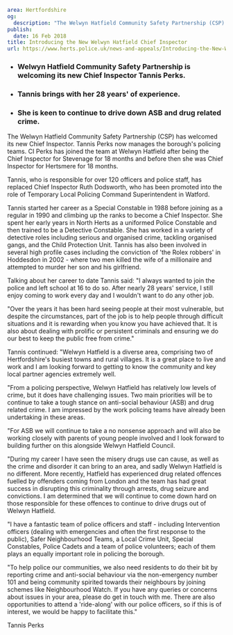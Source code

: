 ```yaml
area: Hertfordshire
og:
  description: "The Welwyn Hatfield Community Safety Partnership (CSP) has welcomed its new Chief Inspector. Tannis Perks now manages the borough\u2019s policing teams."
publish:
  date: 16 Feb 2018
title: Introducing the New Welwyn Hatfield Chief Inspector
url: https://www.herts.police.uk/news-and-appeals/Introducing-the-New-Welwyn-Hatfield-Chief-Inspector-1631B
```

* ### Welwyn Hatfield Community Safety Partnership is welcoming its new Chief Inspector Tannis Perks.

 * ### Tannis brings with her 28 years' of experience.

 * ### She is keen to continue to drive down ASB and drug related crime.

The Welwyn Hatfield Community Safety Partnership (CSP) has welcomed its new Chief Inspector. Tannis Perks now manages the borough's policing teams. CI Perks has joined the team at Welwyn Hatfield after being the Chief Inspector for Stevenage for 18 months and before then she was Chief Inspector for Hertsmere for 18 months.

Tannis, who is responsible for over 120 officers and police staff, has replaced Chief Inspector Ruth Dodsworth, who has been promoted into the role of Temporary Local Policing Command Superintendent in Watford.

Tannis started her career as a Special Constable in 1988 before joining as a regular in 1990 and climbing up the ranks to become a Chief Inspector. She spent her early years in North Herts as a uniformed Police Constable and then trained to be a Detective Constable. She has worked in a variety of detective roles including serious and organised crime, tackling organised gangs, and the Child Protection Unit. Tannis has also been involved in several high profile cases including the conviction of 'the Rolex robbers' in Hoddesdon in 2002 - where two men killed the wife of a millionaire and attempted to murder her son and his girlfriend.

Talking about her career to date Tannis said: "I always wanted to join the police and left school at 16 to do so. After nearly 28 years' service, I still enjoy coming to work every day and I wouldn't want to do any other job.

"Over the years it has been hard seeing people at their most vulnerable, but despite the circumstances, part of the job is to help people through difficult situations and it is rewarding when you know you have achieved that. It is also about dealing with prolific or persistent criminals and ensuring we do our best to keep the public free from crime."

Tannis continued: "Welwyn Hatfield is a diverse area, comprising two of Hertfordshire's busiest towns and rural villages. It is a great place to live and work and I am looking forward to getting to know the community and key local partner agencies extremely well.

"From a policing perspective, Welwyn Hatfield has relatively low levels of crime, but it does have challenging issues. Two main priorities will be to continue to take a tough stance on anti-social behaviour (ASB) and drug related crime. I am impressed by the work policing teams have already been undertaking in these areas.

"For ASB we will continue to take a no nonsense approach and will also be working closely with parents of young people involved and I look forward to building further on this alongside Welwyn Hatfield Council.

"During my career I have seen the misery drugs use can cause, as well as the crime and disorder it can bring to an area, and sadly Welwyn Hatfield is no different. More recently, Hatfield has experienced drug related offences fuelled by offenders coming from London and the team has had great success in disrupting this criminality through arrests, drug seizure and convictions. I am determined that we will continue to come down hard on those responsible for these offences to continue to drive drugs out of Welwyn Hatfield.

"I have a fantastic team of police officers and staff - including Intervention officers (dealing with emergencies and often the first response to the public), Safer Neighbourhood Teams, a Local Crime Unit, Special Constables, Police Cadets and a team of police volunteers; each of them plays an equally important role in policing the borough.

"To help police our communities, we also need residents to do their bit by reporting crime and anti-social behaviour via the non-emergency number 101 and being community spirited towards their neighbours by joining schemes like Neighbourhood Watch. If you have any queries or concerns about issues in your area, please do get in touch with me. There are also opportunities to attend a 'ride-along' with our police officers, so if this is of interest, we would be happy to facilitate this."

Tannis Perks
